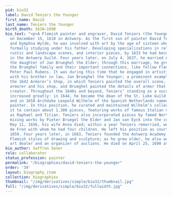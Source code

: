 ```yaml
---
pid: bio32
label: David Teniers the Younger
first_name: David
last_name: Teniers the Younger
birth_death: 1610–1690
bio_text: "<p>A Flemish painter and engraver, David Teniers (the Younger) was born
  on December 15, 1610 in Antwerp. As the first son of painter David Teniers the Elder
  and Dymphna Wylde, he was involved with art by the age of sixteen when he began
  formally studying under his father. Developing specializations in religious themes,
  rustic and landscape scenes, and interior pieces, by 1633 he had become a master
  in the Antwerp Guild. Four years later, on July 4, 1637, he married Anna Bruegel,
  the daughter of Jan Brueghel the Elder; through this marriage, he grew close to
  the Brueghel family and their important connections, like fellow Flemish artist
  Peter Paul Rubens. It was during this time that he engaged in artistic collaborations
  with his brother in law, Jan Brueghel the Younger; a prominent example of this is
  the 1642 Armorer’s Shop, in which Teniers painted the overall scene, including the
  armorer and his shop, and Brueghel painted the details of armor that lay near their
  creator. Throughout the 1640s and beyond, Teniers’ standing as a successful artist
  increased greatly: in 1644, he became the dean of the St. Luke Guild in Antwerp
  and in 1650 Archduke Leopold Wilhelm of the Spanish Netherlands named him court
  painter. In this position, he curated and maintained Wilhelm’s collection, expanding
  it to contain about 1,300 pieces, featuring works of famous Italian masters such
  as Raphael and Titian. Teniers also incorporated pieces by famed Northern artists,
  mixing works by Pieter Bruegel the Elder and Jan van Eyck into the collection. On
  May 11, 1656, his wife Anna died; within a year Teniers remarried, wedding Isabella
  de Fren with whom he had four children. He left his position as court painter in
  1659. Four years later, in 1663, Teniers founded the Antwerp Academy to teach students
  Flemish styles of drawing and sculpture; as he grew older, he also worked as an
  art dealer and an organizer of auctions. He died on April 25, 1690 at age 80.</p>"
bio_author: Saffron Sener
role: collaborator
status_profession: painter
permalink: "/biographies/david-teniers-the-younger"
order: '39'
layout: biography_item
collection: biographies
thumbnail: "/img/derivatives/simple/bio32/thumbnail.jpg"
full: "/img/derivatives/simple/bio32/fullwidth.jpg"
---
```

